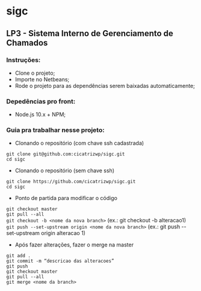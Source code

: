 # sigc
## LP3 - Sistema Interno de Gerenciamento de Chamados <br>

### Instruções:
* Clone o projeto; <br>
* Importe no Netbeans; <br>
* Rode o projeto para as dependências serem baixadas automaticamente; <br>

### Depedências pro front:
* Node.js 10.x + NPM;

### Guia pra trabalhar nesse projeto:

* Clonando o repositório (com chave ssh cadastrada)

`git clone git@github.com:cicatrizwp/sigc.git` <br>
`cd sigc`

* Clonando o repositório (sem chave ssh)

`git clone https://github.com/cicatrizwp/sigc.git` <br>
`cd sigc`

* Ponto de partida para modificar o código

`git checkout master` <br>
`git pull --all` <br>
`git checkout -b <nome da nova branch>` (ex.: git checkout -b alteracao1) <br>
`git push --set-upstream origin <nome da nova branch>` (ex.: git push --set-upstream origin alteracao 1)

* Após fazer alterações, fazer o merge na master

`git add .` <br>
`git commit -m “descricao das alteracoes”` <br>
`git push` <br>
`git checkout master` <br>
`git pull --all` <br>
`git merge <nome da branch>` <br>
